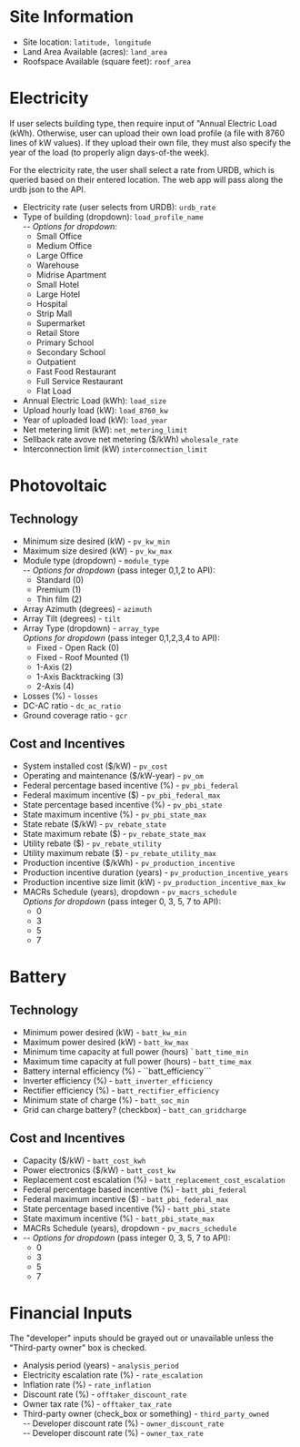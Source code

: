 # Site Information

- Site location: ```latitude, longitude```  
- Land Area Available (acres): ```land_area```  
- Roofspace Available (square feet): ```roof_area```  

# Electricity
If user selects building type, then require input of "Annual Electric Load (kWh).  Otherwise, user can upload their own load profile (a file with 8760 lines of kW values).  If they upload their own file, they must also specify the year of the load (to properly align days-of-the week).  

For the electricity rate, the user shall select a rate from URDB, which is queried based on their entered location.  The web app will pass along the urdb json to the API.  

- Electricity rate (user selects from URDB): ```urdb_rate```  
- Type of building (dropdown): ```load_profile_name```  
-- _Options for dropdown_:  
  * Small Office  
  * Medium Office  
  * Large Office  
  * Warehouse  
  * Midrise Apartment  
  * Small Hotel  
  * Large Hotel  
  * Hospital  
  * Strip Mall  
  * Supermarket  
  * Retail Store  
  * Primary School  
  * Secondary School  
  * Outpatient  
  * Fast Food Restaurant  
  * Full Service Restaurant  
  * Flat Load  
- Annual Electric Load (kWh): ```load_size```  
- Upload hourly load (kW): ```load_8760_kw```  
- Year of uploaded load (kW): ```load_year```  
- Net metering limit (kW): ```net_metering_limit```  
- Sellback rate avove net metering ($/kWh) ```wholesale_rate```  
- Interconnection limit (kW) ```interconnection_limit```  

# Photovoltaic

## Technology
- Minimum size desired (kW) - ```pv_kw_min```  
- Maximum size desired (kW) - ```pv_kw_max```  
- Module type (dropdown) - ```module_type```  
-- _Options for dropdown_ (pass integer 0,1,2 to API):  
  * Standard (0)    
  * Premium (1)  
  * Thin film (2)  
- Array Azimuth (degrees) - ```azimuth```
- Array Tilt (degrees) - ```tilt```
- Array Type (dropdown) - ```array_type```  
 _Options for dropdown_ (pass integer 0,1,2,3,4 to API):
  * Fixed - Open Rack (0)  
  * Fixed - Roof Mounted (1)
  * 1-Axis (2)  
  * 1-Axis Backtracking (3)  
  * 2-Axis (4)  
- Losses (%) - ```losses```
- DC-AC ratio - ```dc_ac_ratio```
- Ground coverage ratio - ```gcr```

## Cost and Incentives
- System installed cost ($/kW) - ```pv_cost```
- Operating and maintenance ($/kW-year) - ```pv_om```
- Federal percentage based incentive (%) - ```pv_pbi_federal```  
- Federal maximum incentive ($) - ```pv_pbi_federal_max```  
- State percentage based incentive (%) - ```pv_pbi_state```  
- State maximum incentive (%) - ```pv_pbi_state_max```  
- State rebate ($/kW) - ```pv_rebate_state```  
- State maximum rebate ($) - ```pv_rebate_state_max```  
- Utility rebate ($) - ```pv_rebate_utility```  
- Utility maximum rebate ($) - ```pv_rebate_utility_max```
- Production incentive ($/kWh) - ```pv_production_incentive```
- Production incentive duration (years) - ```pv_production_incentive_years```
- Production incentive size limit (kW) - ```pv_production_incentive_max_kw```
- MACRs Schedule (years), dropdown - ```pv_macrs_schedule```  
 _Options for dropdown_ (pass integer 0, 3, 5, 7 to API):  
  * 0  
  * 3  
  * 5  
  * 7  

# Battery

## Technology

- Minimum power desired (kW) - ```batt_kw_min```  
- Maximum power desired (kW) - ```batt_kw_max```  
- Minimum time capacity at full power (hours) ` ```batt_time_min```  
- Maximum time capacity at full power (hours) - ```batt_time_max```  
- Battery internal efficiency (%) - ``batt_efficiency```  
- Inverter efficiency (%) - ```batt_inverter_efficiency```  
- Rectifier efficiency (%) - ```batt_rectifier_efficiency```  
- Minimum state of charge (%) - ```batt_soc_min```  
- Grid can charge battery? (checkbox) - ```batt_can_gridcharge```  

## Cost and Incentives
- Capacity ($/kW) - ```batt_cost_kwh```  
- Power electronics ($/kW) - ```batt_cost_kw```  
- Replacement cost escalation (%) - ```batt_replacement_cost_escalation```  
- Federal percentage based incentive (%) - ```batt_pbi_federal```  
- Federal maximum incentive ($) - ```batt_pbi_federal_max```  
- State percentage based incentive (%) - ```batt_pbi_state```  
- State maximum incentive (%) - ```batt_pbi_state_max```  
- MACRs Schedule (years), dropdown - ```pv_macrs_schedule```  
- -- _Options for dropdown_ (pass integer 0, 3, 5, 7 to API):  
  * 0  
  * 3  
  * 5  
  * 7  


# Financial Inputs
The "developer" inputs should be grayed out or unavailable unless the "Third-party owner" box is checked.  

- Analysis period (years) - ```analysis_period```  
- Electricity escalation rate (%) - ```rate_escalation```  
- Inflation rate (%) - ```rate_inflation```  
- Discount rate (%) - ```offtaker_discount_rate```  
- Owner tax rate (%) - ```offtaker_tax_rate```  
- Third-party owner (check_box or something) - ```third_party_owned```  
-- Developer discount rate (%) - ```owner_discount_rate```  
-- Developer discount rate (%) - ```owner_tax_rate```  

